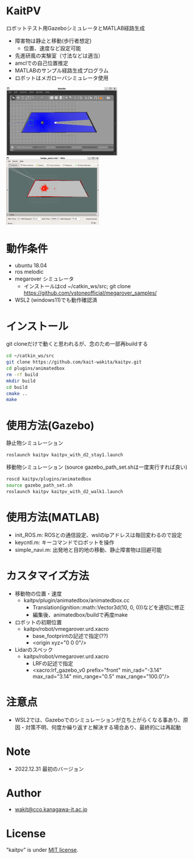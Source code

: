 # KaitPV
ロボットテスト用GazeboシミュレータとMATLAB経路生成
* 障害物は静止と移動(歩行者想定)
    * 位置、速度など設定可能
* 先進研風の実験室（寸法などは適当）
* amclでの自己位置推定
* MATLABのサンプル経路生成プログラム
* ロボットはメガローバシミュレータ使用

<img src="images/kaitpv_gazebo.png" width="300">
<img src="images/kaitpv_rviz.png" width="250">


# 動作条件

* ubuntu 18.04
* ros melodic
* megarover シミュレータ
    * インストールはcd ~/catkin_ws/src; git clone https://github.com/vstoneofficial/megarover_samples/
* WSL2 (windows11)でも動作確認済

# インストール
git cloneだけで動くと思われるが、念のため一部再buildする

```bash
cd ~/catkin_ws/src
git clone https://github.com/kait-wakita/kaitpv.git
cd plugins/animatedbox
rm -rf build
mkdir build
cd build
cmake ..
make
```

# 使用方法(Gazebo)

静止物シミュレーション
```bash
roslaunch kaitpv kaitpv_with_d2_stay1.launch
```

移動物シミュレーション (source gazebo_path_set.shは一度実行すれば良い)
```bash
roscd kaitpv/plugins/animatedbox
source gazebo_path_set.sh
roslaunch kaitpv kaitpv_with_d2_walk1.launch
```

# 使用方法(MATLAB)
* init_ROS.m: ROSとの通信設定、wslのipアドレスは毎回変わるので設定
* keycntl.m: キーコマンドでロボットを操作
* simple_navi.m: 出発地と目的地の移動、静止障害物は回避可能

#  カスタマイズ方法
* 移動物の位置・速度
    * kaitpv/plugin/animatedbox/animatedbox.cc
        * Translation(ignition::math::Vector3d(10, 0, 0))などを適切に修正
        * 編集後、animatedbox/buildで再度make
* ロボットの初期位置
    * kaitpv/robot/vmegarover.urd.xacro
        * base_footprintの記述で指定(??)
        * \<origin xyz="0 0 0"/>
* Lidarのスペック
    * kaitpv/robot/vmegarover.urd.xacro
        * LRFの記述で指定
        * \<xacro:lrf_gazebo_v0 prefix="front" min_rad="-3.14" max_rad="3.14" min_range="0.5" max_range="100.0"/>


# 注意点
* WSL2では、Gazeboでのシミュレーションが立ち上がらくなる事あり、原因・対策不明、何度か繰り返すと解決する場合あり、最終的には再起動

# Note
* 2022.12.31 最初のバージョン

# Author

* wakit@cco.kanagawa-it.ac.jp

# License

"kaitpv" is under [MIT license](https://en.wikipedia.org/wiki/MIT_License).
